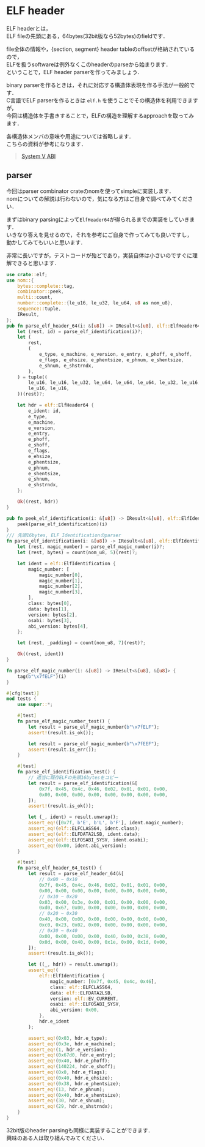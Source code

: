 # ELF header

ELF headerとは，  
ELF fileの先頭にある，64bytes(32bit版なら52bytes)のfieldです．

file全体の情報や，{section, segment} header tableのoffsetが格納されているので，  
ELFを扱うsoftwareは例外なくこのheaderのparseから始まります．  
ということで，ELF header parserを作ってみましょう．

binary parserを作るときは，それに対応する構造体表現を作る手法が一般的です．  
C言語でELF parserを作るときは `elf.h` を使うことでその構造体を利用できますが，  
今回は構造体を手書きすることで，ELFの構造を理解するapproachを取ってみます．

各構造体メンバの意味や用途については省略します．  
こちらの資料が参考になります．

> [System Ⅴ ABI](https://refspecs.linuxbase.org/elf/x86_64-abi-0.99.pdf)

## parser

今回はparser combinator crateのnomを使ってsimpleに実装します．  
nomについての解説は行わないので，気になる方はご自身で調べてみてください．

まずはbinary parsingによって`ElfHeader64`が得られるまでの実装をしていきます．  
いきなり答えを見せるので，それを参考にご自身で作ってみても良いですし，  
動かしてみてもいいと思います．

非常に長いですが，テストコードが殆どであり，実装自体は小さいのですぐに理解できると思います．

```rust
use crate::elf;
use nom::{
    bytes::complete::tag,
    combinator::peek,
    multi::count,
    number::complete::{le_u16, le_u32, le_u64, u8 as nom_u8},
    sequence::tuple,
    IResult,
};
pub fn parse_elf_header_64(i: &[u8]) -> IResult<&[u8], elf::ElfHeader64> {
    let (rest, id) = parse_elf_identification(i)?;
    let (
        rest,
        (
            e_type, e_machine, e_version, e_entry, e_phoff, e_shoff,
            e_flags, e_ehsize, e_phentsize, e_phnum, e_shentsize,
            e_shnum, e_shstrndx,
        ),
    ) = tuple((
        le_u16, le_u16, le_u32, le_u64, le_u64, le_u64, le_u32, le_u16, le_u16, le_u16, le_u16,
        le_u16, le_u16,
    ))(rest)?;

    let hdr = elf::ElfHeader64 {
        e_ident: id,
        e_type,
        e_machine,
        e_version,
        e_entry,
        e_phoff,
        e_shoff,
        e_flags,
        e_ehsize,
        e_phentsize,
        e_phnum,
        e_shentsize,
        e_shnum,
        e_shstrndx,
    };

    Ok((rest, hdr))
}

pub fn peek_elf_identification(i: &[u8]) -> IResult<&[u8], elf::ElfIdentification> {
    peek(parse_elf_identification)(i)
}
/// 先頭16bytes, ELF Identificationのparser
fn parse_elf_identification(i: &[u8]) -> IResult<&[u8], elf::ElfIdentification> {
    let (rest, magic_number) = parse_elf_magic_number(i)?;
    let (rest, bytes) = count(nom_u8, 5)(rest)?;

    let ident = elf::ElfIdentification {
        magic_number: [
            magic_number[0],
            magic_number[1],
            magic_number[2],
            magic_number[3],
        ],
        class: bytes[0],
        data: bytes[1],
        version: bytes[2],
        osabi: bytes[3],
        abi_version: bytes[4],
    };

    let (rest, _padding) = count(nom_u8, 7)(rest)?;

    Ok((rest, ident))
}

fn parse_elf_magic_number(i: &[u8]) -> IResult<&[u8], &[u8]> {
    tag(b"\x7fELF")(i)
}

#[cfg(test)]
mod tests {
    use super::*;

    #[test]
    fn parse_elf_magic_number_test() {
        let result = parse_elf_magic_number(b"\x7fELF");
        assert!(result.is_ok());

        let result = parse_elf_magic_number(b"\x7fEEF");
        assert!(result.is_err());
    }

    #[test]
    fn parse_elf_identification_test() {
        // 適当に既存ELFの先頭16bytesをコピー
        let result = parse_elf_identification(&[
            0x7f, 0x45, 0x4c, 0x46, 0x02, 0x01, 0x01, 0x00, 
            0x00, 0x00, 0x00, 0x00, 0x00, 0x00, 0x00, 0x00,
        ]);
        assert!(result.is_ok());

        let (_, ident) = result.unwrap();
        assert_eq!([0x7f, b'E', b'L', b'F'], ident.magic_number);
        assert_eq!(elf::ELFCLASS64, ident.class);
        assert_eq!(elf::ELFDATA2LSB, ident.data);
        assert_eq!(elf::ELFOSABI_SYSV, ident.osabi);
        assert_eq!(0x00, ident.abi_version);
    }

    #[test]
    fn parse_elf_header_64_test() {
        let result = parse_elf_header_64(&[
            // 0x00 ~ 0x10
            0x7f, 0x45, 0x4c, 0x46, 0x02, 0x01, 0x01, 0x00, 
            0x00, 0x00, 0x00, 0x00, 0x00, 0x00, 0x00, 0x00, 
            // 0x10 ~ 0x20
            0x03, 0x00, 0x3e, 0x00, 0x01, 0x00, 0x00, 0x00, 
            0xd0, 0x67, 0x00, 0x00, 0x00, 0x00, 0x00, 0x00, 
            // 0x20 ~ 0x30
            0x40, 0x00, 0x00, 0x00, 0x00, 0x00, 0x00, 0x00, 
            0xc0, 0x23, 0x02, 0x00, 0x00, 0x00, 0x00, 0x00, 
            // 0x30 ~ 0x40
            0x00, 0x00, 0x00, 0x00, 0x40, 0x00, 0x38, 0x00, 
            0x0d, 0x00, 0x40, 0x00, 0x1e, 0x00, 0x1d, 0x00,
        ]);
        assert!(result.is_ok());

        let ((_, hdr)) = result.unwrap();
        assert_eq!(
            elf::ElfIdentification {
                magic_number: [0x7f, 0x45, 0x4c, 0x46],
                class: elf::ELFCLASS64,
                data: elf::ELFDATA2LSB,
                version: elf::EV_CURRENT,
                osabi: elf::ELFOSABI_SYSV,
                abi_version: 0x00,
            },
            hdr.e_ident
        );

        assert_eq!(0x03, hdr.e_type);
        assert_eq!(0x3e, hdr.e_machine);
        assert_eq!(1, hdr.e_version);
        assert_eq!(0x67d0, hdr.e_entry);
        assert_eq!(0x40, hdr.e_phoff);
        assert_eq!(140224, hdr.e_shoff);
        assert_eq!(0x0, hdr.e_flags);
        assert_eq!(0x40, hdr.e_ehsize);
        assert_eq!(0x38, hdr.e_phentsize);
        assert_eq!(13, hdr.e_phnum);
        assert_eq!(0x40, hdr.e_shentsize);
        assert_eq!(30, hdr.e_shnum);
        assert_eq!(29, hdr.e_shstrndx);
    }
}
```

32bit版のheader parsingも同様に実装することができます．  
興味のある人は取り組んでみてください．
